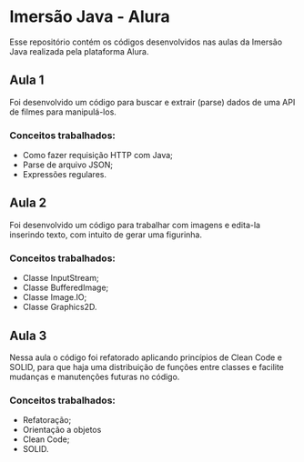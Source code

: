 # Imersão Java - Alura

Esse repositório contém os códigos desenvolvidos nas aulas da Imersão Java realizada pela plataforma Alura.

## Aula 1

Foi desenvolvido um código para buscar e extrair (parse) dados de uma API de filmes para manipulá-los.

### Conceitos trabalhados:

- Como fazer requisição HTTP com Java;
- Parse de arquivo JSON;
- Expressões regulares.

## Aula 2

Foi desenvolvido um código para trabalhar com imagens e edita-la inserindo texto, com intuito de gerar uma figurinha.

### Conceitos trabalhados:

- Classe InputStream;
- Classe BufferedImage;
- Classe Image.IO;
- Classe Graphics2D.

## Aula 3

Nessa aula o código foi refatorado aplicando princípios de Clean Code e SOLID, para que haja uma distribuição de funções entre classes e facilite mudanças e manutenções futuras no código.

### Conceitos trabalhados:

- Refatoração;
- Orientação a objetos
- Clean Code;
- SOLID.
